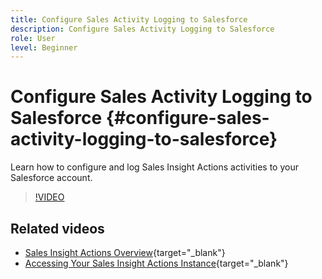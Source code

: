 ```yaml
---
title: Configure Sales Activity Logging to Salesforce
description: Configure Sales Activity Logging to Salesforce
role: User
level: Beginner
---
```

# Configure Sales Activity Logging to Salesforce {#configure-sales-activity-logging-to-salesforce}

Learn how to configure and log Sales Insight Actions activities to your Salesforce account.

>[!VIDEO](https://video.tv.adobe.com/v/340843/?quality=12&learn=on)

## Related videos

* [Sales Insight Actions Overview](/help/sales-insight-actions/sales-insight-actions-overview.md){target="_blank"}
* [Accessing Your Sales Insight Actions Instance](/help/sales-insight-actions/accessing-your-sales-insight-actions-instance.md){target="_blank"}
